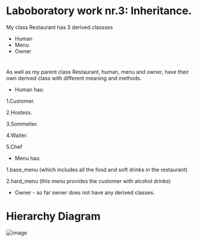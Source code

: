 # Laboboratory work nr.3: Inheritance.
My class Restaurant has 3 derived classses

- Human
- Menu
- Owner

#  
As well as my parent class Restaurant, human, menu and owner, have their own derived class with different meaning and methods.

- Human has:

1.Customer.

2.Hostess.

3.Sommelier.

4.Waiter.

5.Chef

- Menu has:

1.base_menu (which includes all the food and soft drinks in the restaurant)

2.hard_menu (this menu provides the customer with alcohol drinks) 

- Owner - so far owner does not have any derived classes.

# Hierarchy Diagram

![image](https://user-images.githubusercontent.com/114425150/195524984-3453eb8a-a526-4f6e-be7f-452f02237cd0.png)
